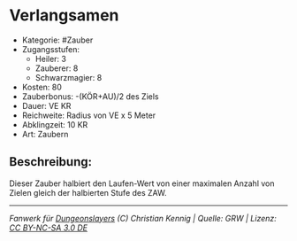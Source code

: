 # Verlangsamen  
- Kategorie: #Zauber  
- Zugangsstufen:  
  - Heiler: 3  
  - Zauberer: 8  
  - Schwarzmagier: 8  
- Kosten: 80  
- Zauberbonus: -(KÖR+AU)/2 des Ziels  
- Dauer: VE KR  
- Reichweite: Radius von VE x 5 Meter  
- Abklingzeit: 10 KR  
- Art: Zaubern     

## Beschreibung:
Dieser Zauber halbiert den Laufen-Wert von einer maximalen Anzahl von Zielen gleich der halbierten Stufe des ZAW.


___
*Fanwerk für [Dungeonslayers](https://www.dungeonslayers.net/) (C) Christian Kennig | Quelle: GRW | Lizenz: [CC BY-NC-SA 3.0 DE](https://creativecommons.org/licenses/by-nc-sa/3.0/de/)*